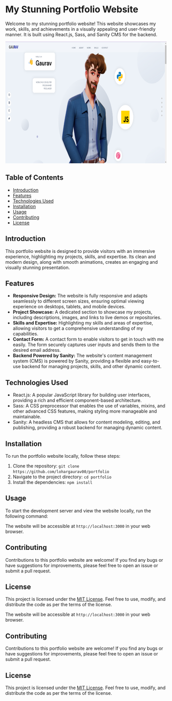 # My Stunning Portfolio Website

Welcome to my stunning portfolio website! This website showcases my work, skills, and achievements in a visually appealing and user-friendly manner. It is built using React.js, Sass, and Sanity CMS for the backend.

<p align="center">
    <img src="./src/assets/portfolio.png" alt="portfolio" height="380px" width="750px">
<p/>

## Table of Contents

- [Introduction](#introduction)
- [Features](#features)
- [Technologies Used](#technologies-used)
- [Installation](#installation)
- [Usage](#usage)
- [Contributing](#contributing)
- [License](#license)

## Introduction

This portfolio website is designed to provide visitors with an immersive experience, highlighting my projects, skills, and expertise. Its clean and modern design, along with smooth animations, creates an engaging and visually stunning presentation.

## Features

- **Responsive Design:** The website is fully responsive and adapts seamlessly to different screen sizes, ensuring optimal viewing experience on desktops, tablets, and mobile devices.
- **Project Showcase:** A dedicated section to showcase my projects, including descriptions, images, and links to live demos or repositories.
- **Skills and Expertise:** Highlighting my skills and areas of expertise, allowing visitors to get a comprehensive understanding of my capabilities.
- **Contact Form:** A contact form to enable visitors to get in touch with me easily. The form securely captures user inputs and sends them to the desired email address.
- **Backend Powered by Sanity:** The website's content management system (CMS) is powered by Sanity, providing a flexible and easy-to-use backend for managing projects, skills, and other dynamic content.

## Technologies Used

- React.js: A popular JavaScript library for building user interfaces, providing a rich and efficient component-based architecture.
- Sass: A CSS preprocessor that enables the use of variables, mixins, and other advanced CSS features, making styling more manageable and maintainable.
- Sanity: A headless CMS that allows for content modeling, editing, and publishing, providing a robust backend for managing dynamic content.

## Installation

To run the portfolio website locally, follow these steps:

1. Clone the repository: `git clone https://github.com/lohargaurav00/portfolio`
2. Navigate to the project directory: `cd portfolio`
3. Install the dependencies: `npm install`

## Usage

To start the development server and view the website locally, run the following command:

The website will be accessible at `http://localhost:3000` in your web browser.

## Contributing

Contributions to this portfolio website are welcome! If you find any bugs or have suggestions for improvements, please feel free to open an issue or submit a pull request.

## License

This project is licensed under the [MIT License](LICENSE). Feel free to use, modify, and distribute the code as per the terms of the license.

The website will be accessible at `http://localhost:3000` in your web browser.

## Contributing

Contributions to this portfolio website are welcome! If you find any bugs or have suggestions for improvements, please feel free to open an issue or submit a pull request.

## License

This project is licensed under the [MIT License](LICENSE). Feel free to use, modify, and distribute the code as per the terms of the license.
